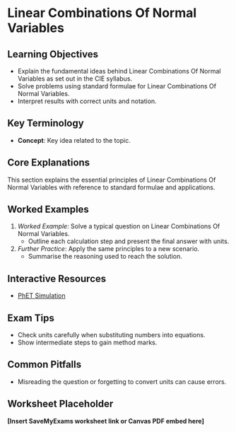 # Linear Combinations Of Normal Variables

## Learning Objectives
- Explain the fundamental ideas behind Linear Combinations Of Normal Variables as set out in the CIE syllabus.
- Solve problems using standard formulae for Linear Combinations Of Normal Variables.
- Interpret results with correct units and notation.

## Key Terminology
- **Concept**: Key idea related to the topic.

## Core Explanations
This section explains the essential principles of Linear Combinations Of Normal Variables with reference to standard formulae and applications.

## Worked Examples
1. *Worked Example*: Solve a typical question on Linear Combinations Of Normal Variables.
   - Outline each calculation step and present the final answer with units.
2. *Further Practice*: Apply the same principles to a new scenario.
   - Summarise the reasoning used to reach the solution.

## Interactive Resources
- [PhET Simulation](https://phet.colorado.edu/)

## Exam Tips
- Check units carefully when substituting numbers into equations.
- Show intermediate steps to gain method marks.

## Common Pitfalls
- Misreading the question or forgetting to convert units can cause errors.

## Worksheet Placeholder
**[Insert SaveMyExams worksheet link or Canvas PDF embed here]**
